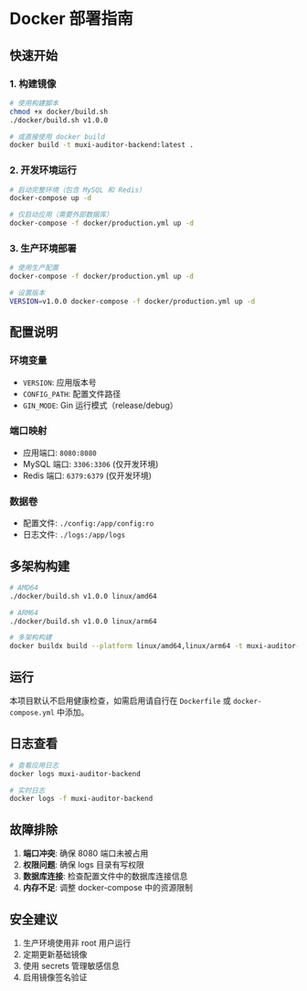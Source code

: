 # Docker 部署指南

## 快速开始

### 1. 构建镜像

```bash
# 使用构建脚本
chmod +x docker/build.sh
./docker/build.sh v1.0.0

# 或直接使用 docker build
docker build -t muxi-auditor-backend:latest .
```

### 2. 开发环境运行

```bash
# 启动完整环境（包含 MySQL 和 Redis）
docker-compose up -d

# 仅启动应用（需要外部数据库）
docker-compose -f docker/production.yml up -d
```

### 3. 生产环境部署

```bash
# 使用生产配置
docker-compose -f docker/production.yml up -d

# 设置版本
VERSION=v1.0.0 docker-compose -f docker/production.yml up -d
```

## 配置说明

### 环境变量

- `VERSION`: 应用版本号
- `CONFIG_PATH`: 配置文件路径
- `GIN_MODE`: Gin 运行模式（release/debug）

### 端口映射

- 应用端口: `8080:8080`
- MySQL 端口: `3306:3306` (仅开发环境)
- Redis 端口: `6379:6379` (仅开发环境)

### 数据卷

- 配置文件: `./config:/app/config:ro`
- 日志文件: `./logs:/app/logs`

## 多架构构建

```bash
# AMD64
./docker/build.sh v1.0.0 linux/amd64

# ARM64
./docker/build.sh v1.0.0 linux/arm64

# 多架构构建
docker buildx build --platform linux/amd64,linux/arm64 -t muxi-auditor-backend:latest .
```

## 运行

本项目默认不启用健康检查，如需启用请自行在 `Dockerfile` 或 `docker-compose.yml` 中添加。

## 日志查看

```bash
# 查看应用日志
docker logs muxi-auditor-backend

# 实时日志
docker logs -f muxi-auditor-backend
```

## 故障排除

1. **端口冲突**: 确保 8080 端口未被占用
2. **权限问题**: 确保 logs 目录有写权限
3. **数据库连接**: 检查配置文件中的数据库连接信息
4. **内存不足**: 调整 docker-compose 中的资源限制

## 安全建议

1. 生产环境使用非 root 用户运行
2. 定期更新基础镜像
3. 使用 secrets 管理敏感信息
4. 启用镜像签名验证
